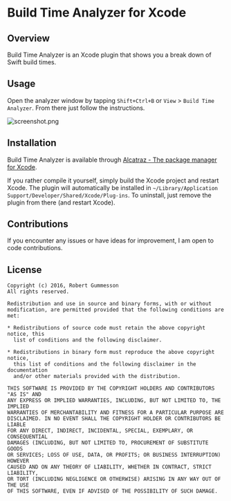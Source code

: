 Build Time Analyzer for Xcode
======================

## Overview

Build Time Analyzer is an Xcode plugin that shows you a break down of Swift build times.

## Usage

Open the analyzer window by tapping `Shift+Ctrl+B` or `View` > `Build Time Analyzer`. From there just follow the instructions.

![screenshot.png](https://raw.githubusercontent.com/RobertGummesson/BuildTimeAnalyzer-for-Xcode/master/Screenshots/screenshot2.png)

## Installation

Build Time Analyzer is available through [Alcatraz - The package manager for Xcode](http://alcatraz.io/).

If you rather compile it yourself, simply build the Xcode project and restart Xcode. The plugin will automatically be installed in `~/Library/Application Support/Developer/Shared/Xcode/Plug-ins`. To uninstall, just remove the plugin from there (and restart Xcode).

## Contributions

If you encounter any issues or have ideas for improvement, I am open to code contributions.

## License

    Copyright (c) 2016, Robert Gummesson
    All rights reserved.

    Redistribution and use in source and binary forms, with or without
    modification, are permitted provided that the following conditions are met:

    * Redistributions of source code must retain the above copyright notice, this
      list of conditions and the following disclaimer.

    * Redistributions in binary form must reproduce the above copyright notice,
      this list of conditions and the following disclaimer in the documentation
      and/or other materials provided with the distribution.

    THIS SOFTWARE IS PROVIDED BY THE COPYRIGHT HOLDERS AND CONTRIBUTORS "AS IS" AND
    ANY EXPRESS OR IMPLIED WARRANTIES, INCLUDING, BUT NOT LIMITED TO, THE IMPLIED
    WARRANTIES OF MERCHANTABILITY AND FITNESS FOR A PARTICULAR PURPOSE ARE
    DISCLAIMED. IN NO EVENT SHALL THE COPYRIGHT HOLDER OR CONTRIBUTORS BE LIABLE
    FOR ANY DIRECT, INDIRECT, INCIDENTAL, SPECIAL, EXEMPLARY, OR CONSEQUENTIAL
    DAMAGES (INCLUDING, BUT NOT LIMITED TO, PROCUREMENT OF SUBSTITUTE GOODS
    OR SERVICES; LOSS OF USE, DATA, OR PROFITS; OR BUSINESS INTERRUPTION) HOWEVER
    CAUSED AND ON ANY THEORY OF LIABILITY, WHETHER IN CONTRACT, STRICT LIABILITY,
    OR TORT (INCLUDING NEGLIGENCE OR OTHERWISE) ARISING IN ANY WAY OUT OF THE USE
    OF THIS SOFTWARE, EVEN IF ADVISED OF THE POSSIBILITY OF SUCH DAMAGE.
